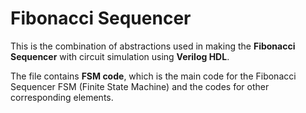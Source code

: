 # Fibonacci Sequencer

This is the combination of abstractions used in making the **Fibonacci Sequencer** with circuit simulation using **Verilog HDL**.

The file contains **FSM code**, which is the main code for the Fibonacci Sequencer FSM (Finite State Machine) and the codes for other corresponding elements.
